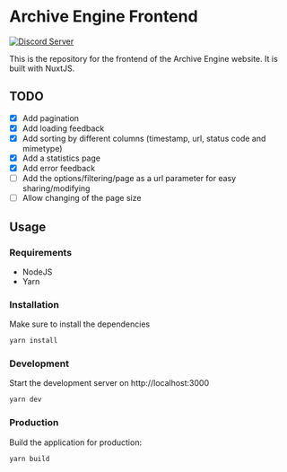 # Archive Engine Frontend

[![Discord Server](https://img.shields.io/discord/979589333524820018?color=7289da&label=DISCORD&style=flat-square&logo=appveyor)](https://discord.gg/k8RcgxpnBS)

This is the repository for the frontend of the Archive Engine website. It is built with NuxtJS.

## TODO

- [x] Add pagination
- [x] Add loading feedback
- [x] Add sorting by different columns (timestamp, url, status code and mimetype)
- [x] Add a statistics page
- [x] Add error feedback
- [ ] Add the options/filtering/page as a url parameter for easy sharing/modifying
- [ ] Allow changing of the page size

## Usage

### Requirements

- NodeJS
- Yarn

### Installation
Make sure to install the dependencies

```bash
yarn install
```

### Development

Start the development server on http://localhost:3000

```bash
yarn dev
```

### Production

Build the application for production:

```bash
yarn build
```
